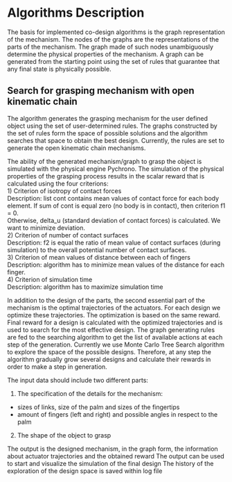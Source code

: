 # Algorithms Description

The basis for implemented co-design algorithms is the graph representation of the mechanism. The nodes of the graphs are the representations of the parts of the mechanism. The graph made of such nodes unambiguously determine the physical properties of the mechanism. A graph can be generated from the starting point using the set of rules that guarantee that any final state is physically possible.
## Search for grasping mechanism with open kinematic chain  
The algorithm generates the grasping mechanism for the user defined object using the set of user-determined rules. The graphs constructed by the set of rules form the space of possible solutions and the algorithm searches that space to obtain the best design. Currently, the rules are set to generate the open kinematic chain mechanisms.  

The ability of the generated mechanism/graph to grasp the object is simulated with the physical engine Pychrono. The simulation of the physical properties of the grasping process results in the scalar reward that is calculated using the four criterions:  
    1) Criterion of isotropy of contact forces  
        Description: list cont contains mean values of contact force for each body element. If sum of cont is equal zero (no body is in contact), then criterion f1 = 0.  
        Otherwise, delta_u (standard deviation of contact forces) is calculated. We want to minimize deviation.  
    2) Criterion of number of contact surfaces  
        Description: f2 is equal the ratio of mean value of contact surfaces (during simulation) to the overall potential number of contact surfaces.  
    3) Criterion of mean values of distance between each of fingers  
        Description: algorithm has to minimize mean values of the distance for each finger.  
    4) Criterion of simulation time  
        Description: algorithm has to maximize simulation time  

In addition to the design of the parts, the second essential part of the mechanism is the optimal trajectories of the actuators. For each design we optimize these  trajectories. The optimization is based on the same reward. Final reward for a design is calculated with the optimized trajectories and is used to search for the most effective design. 
The graph generating rules are fed to the searching algorithm to get the list of available actions at each step of the generation. Currently we use Monte Carlo Tree Search algorithm to explore the space of the possible designs. Therefore, at any step the algorithm gradually grow several designs and calculate their rewards in order to make a step in generation.     

The input data should include two different parts:  
1) The specification of the details for the mechanism:  
* sizes of links, size of the palm and sizes of the fingertips
* amount of fingers (left and right) and possible angles in respect to the palm  

2) The shape of the object to grasp  

The output is the designed mechanism, in the graph form, the information about actuator trajectories and the obtained reward
The output can be used to start and visualize the simulation of the final design
The history of the exploration of the design space is saved within log file 


